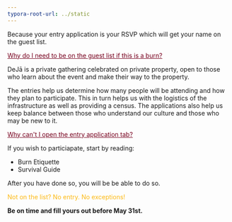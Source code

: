 ```yaml
---
typora-root-url: ../static
---
```


Because your entry application is your RSVP which will get your name on the guest list.



<span style="color:#77011e;"><u>Why do I need to be on the guest list if this is a burn?</u></span>

DeJā is a private gathering celebrated on private property, open to those who learn about the event and make their way to the property.

The entries help us determine how many people will be attending and how they plan to participate. This in turn helps us with the logistics of the infrastructure as well as providing a census. The applications also help us keep balance between those who understand our culture and those who may be new to it.

<span style="color:#77011e;"><u>Why can't I open the entry application tab?</u></span>

If you wish to particiapate, start by reading:

- Burn Etiquette
- Survival Guide

After you have done so, you will be be able to do so.



<span style="color:#fdb913;">Not on the list? No entry. No exceptions!</span>



**Be on time and fill yours out before May 31st.**

